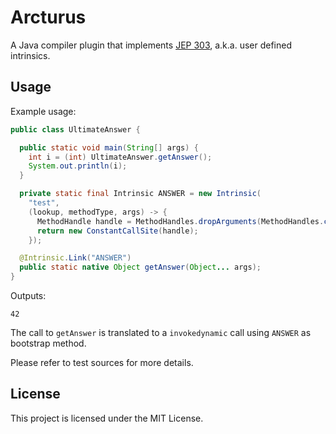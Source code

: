 # Arcturus

A Java compiler plugin that implements [JEP 303](https://openjdk.org/jeps/303), a.k.a. user defined intrinsics.

## Usage

Example usage:

```java
public class UltimateAnswer {

  public static void main(String[] args) {
    int i = (int) UltimateAnswer.getAnswer();
    System.out.println(i);
  }

  private static final Intrinsic ANSWER = new Intrinsic(
    "test",
    (lookup, methodType, args) -> {
      MethodHandle handle = MethodHandles.dropArguments(MethodHandles.constant(int.class, 42), 0, methodType.parameterList());
      return new ConstantCallSite(handle);
    });

  @Intrinsic.Link("ANSWER")
  public static native Object getAnswer(Object... args);
}
```

Outputs:
```
42
```

The call to `getAnswer` is translated to a `invokedynamic` call using `ANSWER` as bootstrap method.

Please refer to test sources for more details.

## License

This project is licensed under the MIT License.
